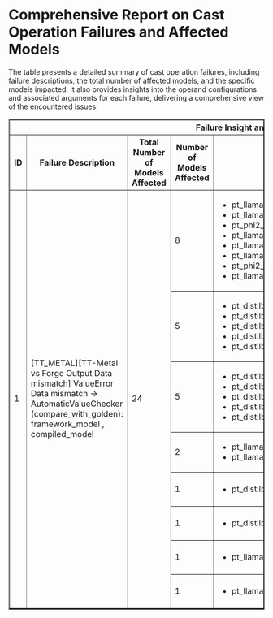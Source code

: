 <h1>Comprehensive Report on Cast Operation Failures and Affected Models</h1>
<p>The table presents a detailed summary of cast operation failures, including failure descriptions, the total number of affected models, and the specific models impacted. It also provides insights into the operand configurations and associated arguments for each failure, delivering a comprehensive view of the encountered issues.</p>
<table border="2">
	<thead>
		<tr style="text-align: center;">
			<th colspan="5">Failure Insight and Impacted Models</th>
			<th colspan="2">Cast Operation Details</th>
		</tr>
		<tr style="text-align: center;">
			<th>ID</th>
			<th>Failure Description</th>
			<th>Total Number of Models Affected</th>
			<th>Number of Models Affected</th>
			<th>Affected Models</th>
			<th>Operands</th>
			<th>Arguments</th>
		</tr>
	</thead>
	<tbody>
		<tr>
			<td rowspan="8">1</td>
			<td rowspan="8">[TT_METAL][TT-Metal vs Forge Output Data mismatch] ValueError Data mismatch -> AutomaticValueChecker (compare_with_golden): framework_model , compiled_model</td>
			<td rowspan="8">24</td>
			<td>8</td>
			<td><ul><li>pt_llama3_meta_llama_meta_llama_3_8b_instruct_clm_hf</li><li>pt_llama3_meta_llama_llama_3_1_8b_clm_hf</li><li>pt_phi2_microsoft_phi_2_clm_hf</li><li>pt_llama3_meta_llama_meta_llama_3_8b_clm_hf</li><li>pt_llama3_meta_llama_llama_3_1_8b_instruct_clm_hf</li><li>pt_llama3_meta_llama_llama_3_2_1b_clm_hf</li><li>pt_phi2_microsoft_phi_2_pytdml_clm_hf</li><li>pt_llama3_meta_llama_llama_3_2_1b_instruct_clm_hf</li></ul></td>
			<td>Operand(type=Activation, shape=(1, 1, 256, 256), dtype=int32)</td>
			<td>dtype : torch.bool</td>
		</tr>
		<tr>
			<td>5</td>
			<td><ul><li>pt_distilbert_distilbert_base_uncased_mlm_hf</li><li>pt_distilbert_distilbert_base_multilingual_cased_mlm_hf</li><li>pt_distilbert_distilbert_base_cased_mlm_hf</li><li>pt_distilbert_davlan_distilbert_base_multilingual_cased_ner_hrl_token_cls_hf</li><li>pt_distilbert_distilbert_base_uncased_finetuned_sst_2_english_seq_cls_hf</li></ul></td>
			<td>Operand(type=Activation, shape=(1, 128), dtype=int64)</td>
			<td>dtype : torch.bool</td>
		</tr>
		<tr>
			<td>5</td>
			<td><ul><li>pt_distilbert_distilbert_base_uncased_mlm_hf</li><li>pt_distilbert_distilbert_base_multilingual_cased_mlm_hf</li><li>pt_distilbert_distilbert_base_cased_mlm_hf</li><li>pt_distilbert_davlan_distilbert_base_multilingual_cased_ner_hrl_token_cls_hf</li><li>pt_distilbert_distilbert_base_uncased_finetuned_sst_2_english_seq_cls_hf</li></ul></td>
			<td>Operand(type=Activation, shape=(1, 128), dtype=int32)</td>
			<td>dtype : torch.bool</td>
		</tr>
		<tr>
			<td>2</td>
			<td><ul><li>pt_llama3_huggyllama_llama_7b_clm_hf</li><li>pt_llama3_meta_llama_llama_3_2_3b_clm_hf</li></ul></td>
			<td>Operand(type=Activation, shape=(1, 1, 32, 32), dtype=int32)</td>
			<td>dtype : torch.bool</td>
		</tr>
		<tr>
			<td>1</td>
			<td><ul><li>pt_distilbert_distilbert_base_cased_distilled_squad_qa_hf</li></ul></td>
			<td>Operand(type=Activation, shape=(1, 384), dtype=int64)</td>
			<td>dtype : torch.bool</td>
		</tr>
		<tr>
			<td>1</td>
			<td><ul><li>pt_distilbert_distilbert_base_cased_distilled_squad_qa_hf</li></ul></td>
			<td>Operand(type=Activation, shape=(1, 384), dtype=int32)</td>
			<td>dtype : torch.bool</td>
		</tr>
		<tr>
			<td>1</td>
			<td><ul><li>pt_llama3_huggyllama_llama_7b_seq_cls_hf</li></ul></td>
			<td>Operand(type=Activation, shape=(1, 4), dtype=int64)</td>
			<td>dtype : torch.bool</td>
		</tr>
		<tr>
			<td>1</td>
			<td><ul><li>pt_llama3_huggyllama_llama_7b_seq_cls_hf</li></ul></td>
			<td>Operand(type=Activation, shape=(1, 4), dtype=int32)</td>
			<td>dtype : torch.bool</td>
		</tr>
	</tbody>
</table>
